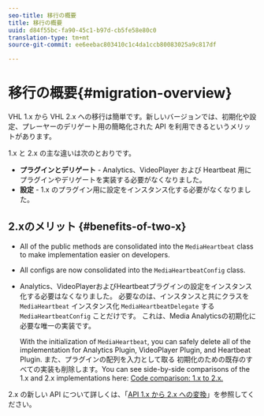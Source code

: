 ```yaml
---
seo-title: 移行の概要
title: 移行の概要
uuid: d84f55bc-fa90-45c1-b97d-cb5fe58e80c0
translation-type: tm+mt
source-git-commit: ee6eebac803410c1c4da1ccb80083025a9c817df

---
```



# 移行の概要{#migration-overview}

VHL 1.x から VHL 2.x への移行は簡単です。新しいバージョンでは、初期化や設定、プレーヤーのデリゲート用の簡略化された API を利用できるというメリットがあります。

1.x と 2.x の主な違いは次のとおりです。

* **プラグインとデリゲート** - Analytics、VideoPlayer および Heartbeat 用にプラグインやデリゲートを実装する必要がなくなりました。
* **設定** - 1.x のプラグイン用に設定をインスタンス化する必要がなくなりました。

## 2.xのメリット {#benefits-of-two-x}

* All of the public methods are consolidated into the `MediaHeartbeat` class to make implementation easier on developers.
* All configs are now consolidated into the `MediaHeartbeatConfig` class.
* Analytics、VideoPlayerおよびHeartbeatプラグインの設定をインスタンス化する必要はなくなりました。 必要なのは、インスタンスと共にクラスを `MediaHeartbeat` インスタンス化 `MediaHeartbeatDelegate` する `MediaHeartbeatConfig` ことだけです。 これは、Media Analyticsの初期化に必要な唯一の実装です。

   With the initialization of `MediaHeartbeat`, you can safely delete all of the implementation for Analytics Plugin, VideoPlayer Plugin, and Heartbeat Plugin. また、プラグインの配列を入力として取る 初期化のための既存のすべての実装も削除します。You can see side-by-side comparisons of the 1.x and 2.x implementations here: [Code comparison: 1.x to 2.x.](./code-comparison-1x-2x.md)

2.x の新しい API について詳しくは、「[API 1.x から 2.x への変換](./1x-2x-api-change.md)」を参照してください。
